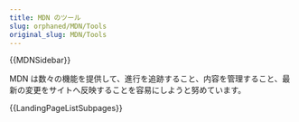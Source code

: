 ```yaml
---
title: MDN のツール
slug: orphaned/MDN/Tools
original_slug: MDN/Tools
---
```


{{MDNSidebar}}

MDN は数々の機能を提供して、進行を追跡すること、内容を管理すること、最新の変更をサイトへ反映することを容易にしようと努めています。

{{LandingPageListSubpages}}
